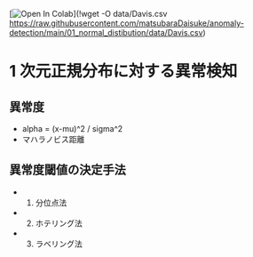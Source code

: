 [![Open In Colab](https://colab.research.google.com/assets/colab-badge.svg)](!wget -O data/Davis.csv https://raw.githubusercontent.com/matsubaraDaisuke/anomaly-detection/main/01_normal_distibution/data/Davis.csv)

# 1 次元正規分布に対する異常検知

## 異常度

- alpha = (x-mu)^2 / sigma^2
- マハラノビス距離

## 異常度閾値の決定手法

- 1. 分位点法
- 2. ホテリング法
- 3. ラベリング法
